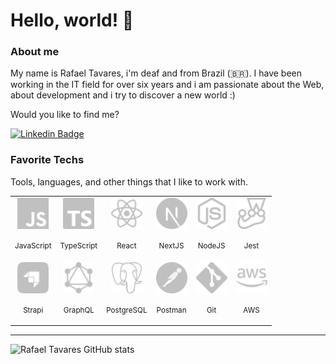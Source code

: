 # Hello, world! 👋

### About me

My name is Rafael Tavares, i'm deaf and from Brazil (🇧🇷). I have been working in the IT field for over six years and i am passionate about the Web, about development and i try to discover a new world :)

Would you like to find me?

[![Linkedin Badge](https://img.shields.io/badge/-LinkedIn-blue?style=flat-square&logo=Linkedin&logoColor=white&link=https://www.linkedin.com/in/omariosouto)](https://www.linkedin.com/in/rcttavares)

### Favorite Techs

Tools, languages, and other things that I like to work with.

<table>
  <tr>
    <td align="center">
        <img src="./assets/javascript.svg" width="50" />
        <p><small>JavaScript</small></p>
    </td>
    <td align="center">
        <img src="./assets/typescript.svg" width="50" />
        <p><small>TypeScript</small></p>
    </td>
    <td align="center">
        <img src="./assets/react.svg" width="50" />
        <p><small>React</small></p>
    </td>
    <td align="center">
        <img src="./assets/next.svg" width="50" />
        <p><small>NextJS</small></p>
    </td>
    <td align="center">
        <img src="./assets/node.svg" width="50" />
        <p><small>NodeJS</small></p>
    </td>
    <td align="center">
        <img src="./assets/jest.svg" width="50" />
        <p><small>Jest</small></p>
    </td>
  </tr>
  <tr>
    <td align="center">
        <img src="./assets/strapi.svg" width="50" />
        <p><small>Strapi</small></p>
    </td>
    <td align="center">
        <img src="./assets/graphql.svg" width="50" />
        <p><small>GraphQL</small></p>
    </td>
    <td align="center">
        <img src="./assets/postgresql.svg" width="50" />
        <p><small>PostgreSQL</small></p>
    </td>
    <td align="center">
        <img src="./assets/postman.svg" width="50" />
        <p><small>Postman</small></p>
    </td>
    <td align="center">
        <img src="./assets/git.svg" width="50" />
        <p><small>Git</small></p>
    </td>
    <td align="center">
        <img src="./assets/amazonaws.svg" width="50" />
        <p><small>AWS</small></p>
    </td>
  </tr>
</table>

____

![Rafael Tavares GitHub stats](https://github-readme-stats-sigma-five.vercel.app/api?username=rcttavares&show_icons=true&theme=dracula)
